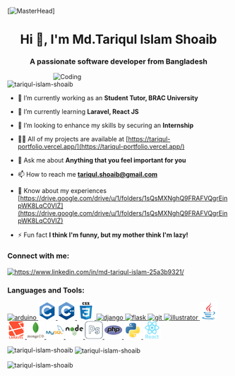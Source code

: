 [![MasterHead](https://img.freepik.com/free-vector/programmers-day-banner-design_1308-116415.jpg?t=st=1723306360~exp=1723309960~hmac=1b6a9701d244f6b43978b2b3e25d88b00845e8b143ab7e2669bdb2a8c334a869&w=826)]


<h1 align="center">Hi 👋, I'm Md.Tariqul Islam Shoaib</h1>
<h3 align="center">A passionate software developer from Bangladesh</h3>
<img align="right" alt="Coding" width="400" src="https://cdn.dribbble.com/users/1162077/screenshots/3848914/programmer.gif">


<p align="left"> <img src="https://komarev.com/ghpvc/?username=tariqul-islam-shoaib&label=Profile%20views&color=0e75b6&style=flat" alt="tariqul-islam-shoaib" /> </p>

- 🔭 I’m currently working as an **Student Tutor, BRAC University**

- 🌱 I’m currently learning **Laravel, React JS**

- 👯 I’m looking to enhance my skills by securing an **Internship**

- 👨‍💻 All of my projects are available at [https://tariqul-portfolio.vercel.app/](https://tariqul-portfolio.vercel.app/)

- 💬 Ask me about **Anything that you feel important for you**

- 📫 How to reach me **tariqul.shoaib@gmail.com**

- 📄 Know about my experiences [https://drive.google.com/drive/u/1/folders/1sQsMXNghQ9FRAFVQgrEinpWK8LqC0VIZ](https://drive.google.com/drive/u/1/folders/1sQsMXNghQ9FRAFVQgrEinpWK8LqC0VIZ)

- ⚡ Fun fact **I think I'm funny, but my mother think I'm lazy!**

<h3 align="left">Connect with me:</h3>
<p align="left">
<a href="https://linkedin.com/in/https://www.linkedin.com/in/md-tariqul-islam-25a3b9321/" target="blank"><img align="center" src="https://raw.githubusercontent.com/rahuldkjain/github-profile-readme-generator/master/src/images/icons/Social/linked-in-alt.svg" alt="https://www.linkedin.com/in/md-tariqul-islam-25a3b9321/" height="30" width="40" /></a>
</p>

<h3 align="left">Languages and Tools:</h3>
<p align="left"> <a href="https://www.arduino.cc/" target="_blank" rel="noreferrer"> <img src="https://cdn.worldvectorlogo.com/logos/arduino-1.svg" alt="arduino" width="40" height="40"/> </a> <a href="https://www.cprogramming.com/" target="_blank" rel="noreferrer"> <img src="https://raw.githubusercontent.com/devicons/devicon/master/icons/c/c-original.svg" alt="c" width="40" height="40"/> </a> <a href="https://www.w3schools.com/cpp/" target="_blank" rel="noreferrer"> <img src="https://raw.githubusercontent.com/devicons/devicon/master/icons/cplusplus/cplusplus-original.svg" alt="cplusplus" width="40" height="40"/> </a> <a href="https://www.w3schools.com/css/" target="_blank" rel="noreferrer"> <img src="https://raw.githubusercontent.com/devicons/devicon/master/icons/css3/css3-original-wordmark.svg" alt="css3" width="40" height="40"/> </a> <a href="https://www.djangoproject.com/" target="_blank" rel="noreferrer"> <img src="https://cdn.worldvectorlogo.com/logos/django.svg" alt="django" width="40" height="40"/> </a> <a href="https://flask.palletsprojects.com/" target="_blank" rel="noreferrer"> <img src="https://www.vectorlogo.zone/logos/pocoo_flask/pocoo_flask-icon.svg" alt="flask" width="40" height="40"/> </a> <a href="https://git-scm.com/" target="_blank" rel="noreferrer"> <img src="https://www.vectorlogo.zone/logos/git-scm/git-scm-icon.svg" alt="git" width="40" height="40"/> </a> <a href="https://www.adobe.com/in/products/illustrator.html" target="_blank" rel="noreferrer"> <img src="https://www.vectorlogo.zone/logos/adobe_illustrator/adobe_illustrator-icon.svg" alt="illustrator" width="40" height="40"/> </a> <a href="https://www.java.com" target="_blank" rel="noreferrer"> <img src="https://raw.githubusercontent.com/devicons/devicon/master/icons/java/java-original.svg" alt="java" width="40" height="40"/> </a> <a href="https://laravel.com/" target="_blank" rel="noreferrer"> <img src="https://raw.githubusercontent.com/devicons/devicon/master/icons/laravel/laravel-plain-wordmark.svg" alt="laravel" width="40" height="40"/> </a> <a href="https://www.mongodb.com/" target="_blank" rel="noreferrer"> <img src="https://raw.githubusercontent.com/devicons/devicon/master/icons/mongodb/mongodb-original-wordmark.svg" alt="mongodb" width="40" height="40"/> </a> <a href="https://www.mysql.com/" target="_blank" rel="noreferrer"> <img src="https://raw.githubusercontent.com/devicons/devicon/master/icons/mysql/mysql-original-wordmark.svg" alt="mysql" width="40" height="40"/> </a> <a href="https://nodejs.org" target="_blank" rel="noreferrer"> <img src="https://raw.githubusercontent.com/devicons/devicon/master/icons/nodejs/nodejs-original-wordmark.svg" alt="nodejs" width="40" height="40"/> </a> <a href="https://www.photoshop.com/en" target="_blank" rel="noreferrer"> <img src="https://raw.githubusercontent.com/devicons/devicon/master/icons/photoshop/photoshop-line.svg" alt="photoshop" width="40" height="40"/> </a> <a href="https://www.php.net" target="_blank" rel="noreferrer"> <img src="https://raw.githubusercontent.com/devicons/devicon/master/icons/php/php-original.svg" alt="php" width="40" height="40"/> </a> <a href="https://www.python.org" target="_blank" rel="noreferrer"> <img src="https://raw.githubusercontent.com/devicons/devicon/master/icons/python/python-original.svg" alt="python" width="40" height="40"/> </a> <a href="https://reactjs.org/" target="_blank" rel="noreferrer"> <img src="https://raw.githubusercontent.com/devicons/devicon/master/icons/react/react-original-wordmark.svg" alt="react" width="40" height="40"/> </a> </p>

<p><img align="left" src="https://github-readme-stats.vercel.app/api/top-langs?username=tariqul-islam-shoaib&show_icons=true&locale=en&layout=compact" alt="tariqul-islam-shoaib" /></p>

<p>&nbsp;<img align="center" src="https://github-readme-stats.vercel.app/api?username=tariqul-islam-shoaib&show_icons=true&locale=en" alt="tariqul-islam-shoaib" /></p>

<p><img align="center" src="https://github-readme-streak-stats.herokuapp.com/?user=tariqul-islam-shoaib&" alt="tariqul-islam-shoaib" /></p>
